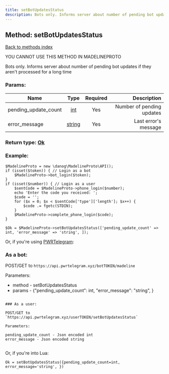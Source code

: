 ```yaml
---
title: setBotUpdatesStatus
description: Bots only. Informs server about number of pending bot updates if they aren't processed for a long time
---
```

## Method: setBotUpdatesStatus  
[Back to methods index](index.md)


YOU CANNOT USE THIS METHOD IN MADELINEPROTO


Bots only. Informs server about number of pending bot updates if they aren't processed for a long time

### Params:

| Name     |    Type       | Required | Description |
|----------|:-------------:|:--------:|------------:|
|pending\_update\_count|[int](../types/int.md) | Yes|Number of pending updates|
|error\_message|[string](../types/string.md) | Yes|Last error's message|


### Return type: [Ok](../types/Ok.md)

### Example:


```
$MadelineProto = new \danog\MadelineProto\API();
if (isset($token)) { // Login as a bot
    $MadelineProto->bot_login($token);
}
if (isset($number)) { // Login as a user
    $sentCode = $MadelineProto->phone_login($number);
    echo 'Enter the code you received: ';
    $code = '';
    for ($x = 0; $x < $sentCode['type']['length']; $x++) {
        $code .= fgetc(STDIN);
    }
    $MadelineProto->complete_phone_login($code);
}

$Ok = $MadelineProto->setBotUpdatesStatus(['pending_update_count' => int, 'error_message' => 'string', ]);
```

Or, if you're using [PWRTelegram](https://pwrtelegram.xyz):

### As a bot:

POST/GET to `https://api.pwrtelegram.xyz/botTOKEN/madeline`

Parameters:

* method - setBotUpdatesStatus
* params - {"pending_update_count": int, "error_message": "string", }

```

### As a user:

POST/GET to `https://api.pwrtelegram.xyz/userTOKEN/setBotUpdatesStatus`

Parameters:

pending_update_count - Json encoded int
error_message - Json encoded string


```

Or, if you're into Lua:

```
Ok = setBotUpdatesStatus({pending_update_count=int, error_message='string', })
```


